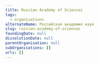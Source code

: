 ```yaml
---
title: Russian Academy of Sciences
tags:
  - organisations
alternateName: Российская академия наук
slug: russian-academy-of-sciences
foundingDate: null
dissolutionDate: null
parentOrganisation: null
subOrganisations: []
urls: []
---
```

